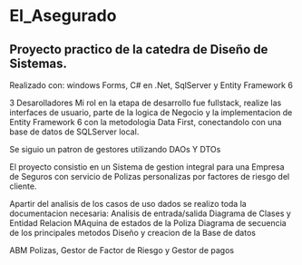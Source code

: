 # El_Asegurado
 <h2>Proyecto practico de la catedra de Diseño de Sistemas. </h2>
 
 Realizado con:  windows Forms, C# en .Net, SqlServer y Entity Framework 6

3 Desarolladores
Mi rol en la etapa de desarrollo fue fullstack, realize las interfaces de usuario, parte de la logica de Negocio y la implementacion de Entity Framework 6 con la metodologia Data First, conectandolo con una base de datos de SQLServer local. 

Se siguio un patron de gestores utilizando DAOs Y DTOs
 
El proyecto consistio en un Sistema de gestion integral para una Empresa de Seguros con servicio de Polizas personalizas por factores de riesgo del cliente.

Apartir del analisis de los casos de uso dados se realizo toda la documentacion necesaria:
Analisis de entrada/salida
Diagrama de Clases y Entidad Relacion
MAquina de estados de la Poliza
Diagrama de secuencia de los principales metodos
Diseño y creacion de la Base de datos



ABM Polizas, Gestor de Factor de Riesgo y Gestor de pagos

